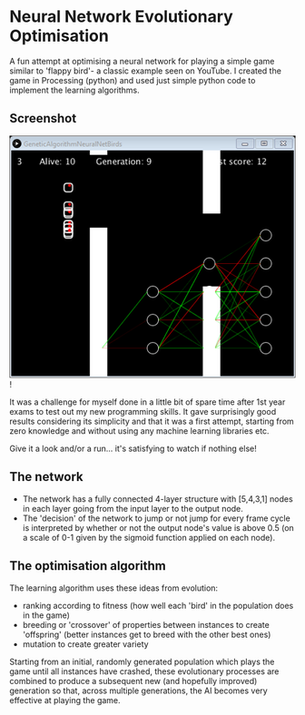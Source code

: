 # Neural Network Evolutionary Optimisation
A fun attempt at optimising a neural network for playing a simple game similar to 'flappy bird'- a classic example seen on YouTube. I created the game in Processing (python) and used just simple python code to implement the learning algorithms.

## Screenshot
![alt text](https://github.com/J-Leetch/Neural-Network-Evolutionary-Optimisation/blob/master/screenshot.png)!

It was a challenge for myself done in a little bit of spare time after 1st year exams to test out my new programming skills. It gave surprisingly good results considering its simplicity and that it was a first attempt, starting from zero knowledge and without using any machine learning libraries etc.

Give it a look and/or a run... it's satisfying to watch if nothing else!

## The network
- The network has a fully connected 4-layer structure with [5,4,3,1] nodes in each layer going from the input layer to the output node.
- The 'decision' of the network to jump or not jump for every frame cycle is interpreted by whether or not the output node's value is above 0.5 (on a scale of 0-1 given by the sigmoid function applied on each node). 

## The optimisation algorithm
The learning algorithm uses these ideas from evolution:
- ranking according to fitness (how well each 'bird' in the population does in the game)
- breeding or 'crossover' of properties between instances to create 'offspring' (better instances get to breed with the other best ones)
- mutation to create greater variety

Starting from an initial, randomly generated population which plays the game until all instances have crashed, these evolutionary processes are combined to produce a subsequent new (and hopefully improved) generation so that, across multiple generations, the AI becomes very effective at playing the game.
